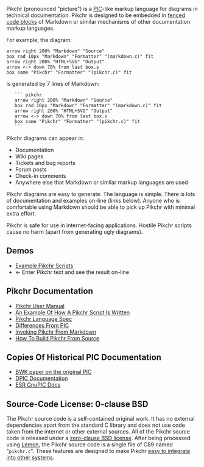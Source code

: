 Pikchr (pronounced "picture") is a [PIC][1]-like markup
language for diagrams in technical documentation.  Pikchr is
designed to be embedded in [fenced code blocks][2] of
Markdown or similar mechanisms of other documentation markup languages.

[1]: https://en.wikipedia.org/wiki/Pic_language
[2]: https://spec.commonmark.org/0.29/#fenced-code-blocks

For example, the diagram:

``` pikchr
arrow right 200% "Markdown" "Source"
box rad 10px "Markdown" "Formatter" "(markdown.c)" fit
arrow right 200% "HTML+SVG" "Output"
arrow <-> down 70% from last box.s
box same "Pikchr" "Formatter" "(pikchr.c)" fit
```

Is generated by 7 lines of Markdown:

~~~~~~
   ``` pikchr
   arrow right 200% "Markdown" "Source"
   box rad 10px "Markdown" "Formatter" "(markdown.c)" fit
   arrow right 200% "HTML+SVG" "Output"
   arrow <-> down 70% from last box.s
   box same "Pikchr" "Formatter" "(pikchr.c)" fit
   ```
~~~~~~

Pikchr diagrams can appear in:

  *  Documentation
  *  Wiki pages
  *  Tickets and bug reports
  *  Forum posts
  *  Check-in comments
  *  Anywhere else that Markdown or similar markup languages are used

Pikchr diagrams are easy to generate.  The language is simple.
There is lots of documentation and examples on-line (links below).
Anyone who is comfortable using Markdown should be able to pick up Pikchr
with minimal extra effort.

Pikchr is safe for use in internet-facing applications.  Hostile
Pikchr scripts cause no harm (apart from generating ugly diagrams).

## Demos

  *  [Example Pikchr Scripts](./doc/examples.md)
  *  [](/pikchrshow) &larr; Enter Pikchr text and see the result on-line

## Pikchr Documentation

  *  [Pikchr User Manual](./doc/userman.md)
  *  [An Example Of How A Pikchr Script Is Written](./doc/teardown01.md)
  *  [Pikchr Language Spec](./doc/grammar.md)
  *  [Differences From PIC](./doc/differences.md)
  *  [Invoking Pikchr From Markdown](./doc/usepikchr.md)
  *  [How To Build Pikchr From Source](./doc/build.md)

## Copies Of Historical PIC Documentation

  *  [BWK paper on the original PIC](/uv/pic.pdf)
  *  [DPIC Documentation](/uv/dpic-doc.pdf)
  *  [ESR GnuPIC Docs](/uv/gpic.pdf)


## Source-Code License: 0-clause BSD

The Pikchr source code is a self-contained original work.  It has no
external dependencies apart from the standard C library and does not
use code taken from the internet or other external sources.  All of the Pikchr
source code is released under a [zero-clause BSD license][0BSD].  After being
processed using [Lemon][lemon], the Pikchr source code is a single
file of C89 named "`pikchr.c`".  These features
are designed to make Pikchr [easy to integrate into other systems][integ].

[0BSD]: https://spdx.org/licenses/0BSD.html
[lemon]: https://www.sqlite.org/lemon.html
[integ]: doc/integrate.md
